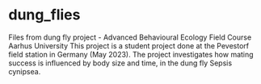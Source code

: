 # dung_flies
Files from dung fly project - Advanced Behavioural Ecology Field Course Aarhus University
This project is a student project done at the Pevestorf field station in Germany (May 2023). The project investigates how mating success is 
influenced by body size and time, in the dung fly Sepsis cynipsea. 

